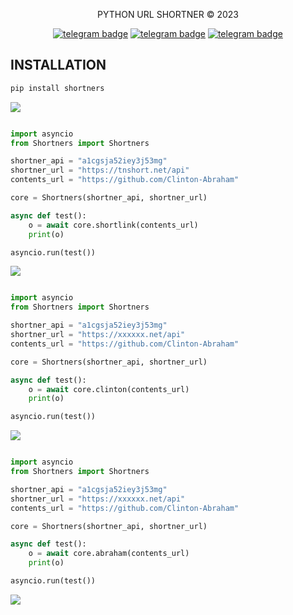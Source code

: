 <p align="center">
    PYTHON URL SHORTNER © 2023
</p>

<p align="center">
   <a href="https://telegram.dog/clinton_abraham"><img src="https://img.shields.io/badge/𝑪𝒍𝒊𝒏𝒕𝒐𝒏 𝑨𝒃𝒓𝒂𝒉𝒂𝒎-30302f?style=flat&logo=telegram" alt="telegram badge"/></a>
   <a href="https://telegram.dog/Space_x_bots"><img src="https://img.shields.io/badge/Sᴘᴀᴄᴇ ✗ ʙᴏᴛꜱ-30302f?style=flat&logo=telegram" alt="telegram badge"/></a>
   <a href="https://telegram.dog/sources_codes"><img src="https://img.shields.io/badge/Sᴏᴜʀᴄᴇ ᴄᴏᴅᴇꜱ-30302f?style=flat&logo=telegram" alt="telegram badge"/></a>
</p>

## INSTALLATION
```bash
pip install shortners
```

<img src="https://user-images.githubusercontent.com/73097560/115834477-dbab4500-a447-11eb-908a-139a6edaec5c.gif">

```python

import asyncio
from Shortners import Shortners

shortner_api = "a1cgsja52iey3j53mg"
shortner_url = "https://tnshort.net/api"
contents_url = "https://github.com/Clinton-Abraham"

core = Shortners(shortner_api, shortner_url)

async def test():
    o = await core.shortlink(contents_url)
    print(o)

asyncio.run(test())

```

<img src="https://user-images.githubusercontent.com/73097560/115834477-dbab4500-a447-11eb-908a-139a6edaec5c.gif">

```python

import asyncio
from Shortners import Shortners

shortner_api = "a1cgsja52iey3j53mg"
shortner_url = "https://xxxxxx.net/api"
contents_url = "https://github.com/Clinton-Abraham"

core = Shortners(shortner_api, shortner_url)

async def test():
    o = await core.clinton(contents_url)
    print(o)

asyncio.run(test())

```

<img src="https://user-images.githubusercontent.com/73097560/115834477-dbab4500-a447-11eb-908a-139a6edaec5c.gif">

```python

import asyncio
from Shortners import Shortners

shortner_api = "a1cgsja52iey3j53mg"
shortner_url = "https://xxxxxx.net/api"
contents_url = "https://github.com/Clinton-Abraham"

core = Shortners(shortner_api, shortner_url)

async def test():
    o = await core.abraham(contents_url)
    print(o)

asyncio.run(test())

```

<img src="https://user-images.githubusercontent.com/73097560/115834477-dbab4500-a447-11eb-908a-139a6edaec5c.gif">
